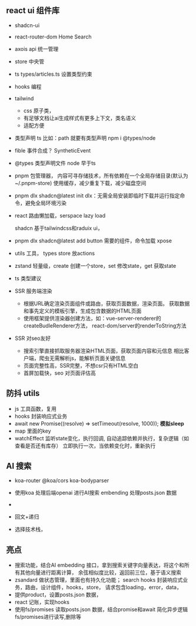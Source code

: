 ## react ui 组件库
- shadcn-ui 
- react-router-dom
  Home Search 
- axois api 统一管理
- store 中央管
- ts types/articles.ts 设置类型约束
- hooks 编程 

- tailwind 
  - css 原子类，
  - 有足够文档让ai生成样式有更多上下文，类名语义
  - 适配方便
- 类型声明 ts 比如：path 就要有类型声明
  npm i @types/node 

- fible 事件合成？
  SyntheticEvent 
- @types 类型声明文件
  node 早于ts 

- pnpm 包管理器，
  内容可寻存储技术，所有依赖在一个全局存储目录(默认为~/.pnpm-store)
  使用缓存，减少重复下载，减少磁盘空间

- pnpm dlx shadcn@latest init
  dlx：无需全局安装即临时下载并运行指定命令，避免全局环境污染
- react 路由懒加载，serspace lazy load

  shadcn 基于tailwindcss和raduix ui，
- pnpm dlx shadcn@latest add button  需要的组件，命令加载
  xpose  

- utils 工具，
  types 
  store 放actions 
- zstand 轻量级，create 创建一个store，set 修改state，get 获取state

- ts 类型建议
  
- SSR 服务端渲染
  - 根据URL确定渲染页面组件或路由，获取页面数据，渲染页面。
    获取数据和事先定义的模板引擎，生成包含数据的HTML页面
  - 使用框架提供渲染器创建方法，如：vue-server-renderer的createBudleRenderer方法，
    react-dom/server的renderToString方法

- SSR 对seo友好
  - 搜索引擎直接抓取服务器渲染HTML页面，获取页面内容和元信息
    相比客户端，爬虫无需解析js，能解析页面关键信息
  - 页面完整性高，SSR完整，不想csr只有HTML空白
  - 首屏加载快，seo 对页面评估高

## 防抖 utils 
- js 工具函数，复用
- hooks 封装响应式业务 
- await new Promise((resolve) => setTimeout(resolve, 1000)); 
  **模拟sleep**
- map 里面的key 
- watchEffect 监听state变化，执行回调,
  自动追踪依赖并执行，复杂逻辑（如查看是否还有库存）
  立即执行一次，当依赖变化时，重新执行

## AI 搜索
- koa-router  @koa/cors koa-bodyparser
- 使用koa 处理后端openai 进行AI搜索 embending 处理posts.json 数据
- 

- 回文+递归
- 选择技术栈，

## 亮点
- 搜索功能，结合AI embedding 接口，拿到搜索关键字向量表达，将这个和所有其他向量进行距离计算，
  余弦相似度比较，返回前三位，基于语义搜索
- zsandard 做状态管理，里面也有持久化功能；
  search hooks 封装响应式业务，路由，设计组件，hooks，store，
  请求包含loading，error，data，
- 提供product，设置posts.json 数据，
- react 记账，实现hooks 
- 使用fs/promises 读取posts.json 数据，结合promise和await 简化异步逻辑
  fs/promises进行读写,删除等